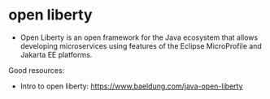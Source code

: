 # open liberty

- Open Liberty is an open framework for the Java ecosystem that allows developing microservices using features of the Eclipse MicroProfile and Jakarta EE platforms.



Good resources:
- Intro to open liberty: https://www.baeldung.com/java-open-liberty 
